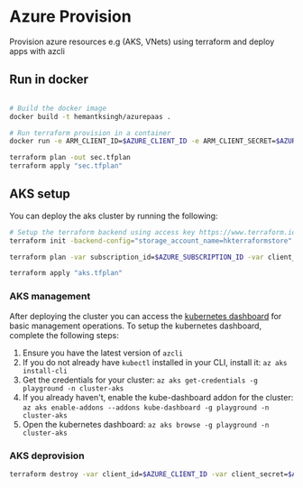 # Azure Provision

Provision azure resources e.g (AKS, VNets) using terraform and deploy apps with azcli

## Run in docker
```sh

# Build the docker image
docker build -t hemantksingh/azurepaas .

# Run terraform provision in a container
docker run -e ARM_CLIENT_ID=$AZURE_CLIENT_ID -e ARM_CLIENT_SECRET=$AZURE_CLIENT_SECRET -e ARM_SUBSCRIPTION_ID=$AZURE_SUBSCRIPTION_ID -e ARM_TENANT_ID=$AZURE_TENANT_ID -it hemantksingh/azurepaas /bin/bash

terraform plan -out sec.tfplan
terraform apply "sec.tfplan"
```

## AKS setup

You can deploy the aks cluster by running the following:

```sh
# Setup the terraform backend using access key https://www.terraform.io/docs/backends/types/azurerm.html
terraform init -backend-config="storage_account_name=hkterraformstore" -backend-config="container_name=cluster-state" -backend-config="key=lolcat.tfstate" -backend-config="access_key=$BACKEND_ACCESS_KEY"

terraform plan -var subscription_id=$AZURE_SUBSCRIPTION_ID -var client_id=$AZURE_CLIENT_ID -var client_secret=$AZURE_CLIENT_SECRET -var tenant_id=$AZURE_TENANT_ID -out aks.tfplan

terraform apply "aks.tfplan"
```

### AKS management

After deploying the cluster you can access the [kubernetes dashboard](https://docs.microsoft.com/en-gb/azure/aks/kubernetes-dashboard) for basic management operations. To setup the kubernetes dashboard, complete the following steps:

1. Ensure you have the latest version of `azcli`
2. If you do not already have `kubectl` installed in your CLI, install it: `az aks install-cli`
3. Get the credentials for your cluster: `az aks get-credentials -g playground -n cluster-aks`
4. If you already haven't, enable the kube-dashboard addon for the cluster: `az aks enable-addons --addons kube-dashboard -g playground -n cluster-aks`
5. Open the kubernetes dashboard: `az aks browse -g playground -n cluster-aks`

### AKS deprovision

```sh
terraform destroy -var client_id=$AZURE_CLIENT_ID -var client_secret=$AZURE_CLIENT_SECRET
```
